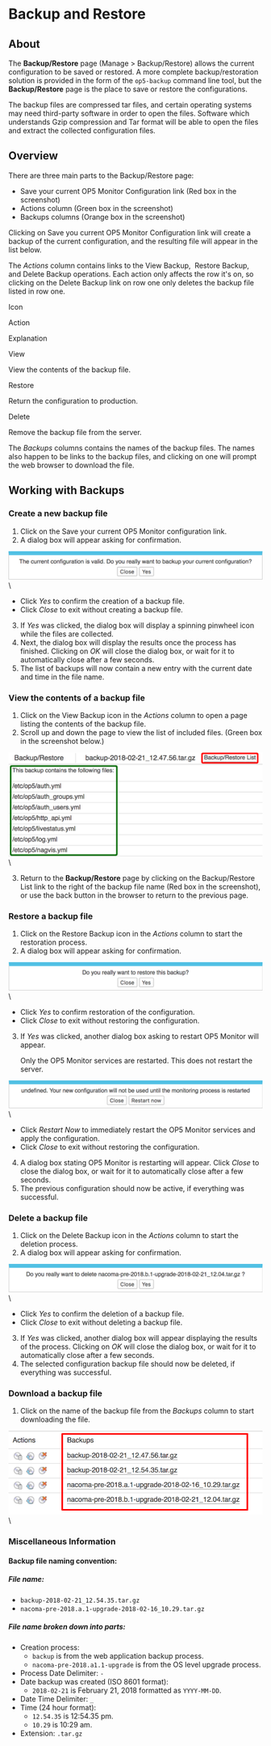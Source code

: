 # Backup and Restore

## About

The **Backup/Restore** page (Manage \> Backup/Restore) allows the current configuration to be saved or restored. A more complete backup/restoration solution is provided in the form of the `op5-backup` command line tool, but the **Backup/Restore** page is the place to save or restore the configurations.

The backup files are compressed tar files, and certain operating systems may need third-party software in order to open the files. Software which understands Gzip compression and Tar format will be able to open the files and extract the collected configuration files.

## Overview

There are three main parts to the Backup/Restore page:

- Save your current OP5 Monitor Configuration link (Red box in the screenshot)
- Actions column (Green box in the screenshot)
- Backups columns (Orange box in the screenshot)

Clicking on Save you current OP5 Monitor Configuration link will create a backup of the current configuration, and the resulting file will appear in the list below.

The *Actions* column contains links to the View Backup,  Restore Backup, and Delete Backup operations. Each action only affects the row it's on, so clicking on the Delete Backup link on row one only deletes the backup file listed in row one.

Icon

Action

Explanation

View

View the contents of the backup file.

Restore

Return the configuration to production.

Delete

Remove the backup file from the server.

The *Backups* columns contains the names of the backup files. The names also happen to be links to the backup files, and clicking on one will prompt the web browser to download the file.

## Working with Backups

### Create a new backup file

1. Click on the Save your current OP5 Monitor configuration link.
2. A dialog box will appear asking for confirmation.

![](images/16482336/23793016.png) \


  - Click *Yes* to confirm the creation of a backup file.
  - Click *Close* to exit without creating a backup file.

3. If *Yes* was clicked, the dialog box will display a spinning pinwheel icon while the files are collected.
4. Next, the dialog box will display the results once the process has finished. Clicking on *OK* will close the dialog box, or wait for it to automatically close after a few seconds.
5. The list of backups will now contain a new entry with the current date and time in the file name.

### View the contents of a backup file

1. Click on the View Backup icon in the *Actions* column to open a page listing the contents of the backup file.
2. Scroll up and down the page to view the list of included files. (Green box in the screenshot below.)

![](images/16482336/23793023.png) \


3. Return to the **Backup/Restore** page by clicking on the Backup/Restore List link to the right of the backup file name (Red box in the screenshot), or use the back button in the browser to return to the previous page.

### Restore a backup file

1. Click on the Restore Backup icon in the *Actions* column to start the restoration process.
2. A dialog box will appear asking for confirmation.

![](images/16482336/23793020.png) \


  - Click *Yes* to confirm restoration of the configuration.
  - Click *Close* to exit without restoring the configuration.

3. If *Yes* was clicked, another dialog box asking to restart OP5 Monitor will appear.

    Only the OP5 Monitor services are restarted. This does not restart the server.

![](images/16482336/23793021.png) \


  - Click *Restart Now* to immediately restart the OP5 Monitor services and apply the configuration.
  - Click *Close* to exit without restoring the configuration.

4. A dialog box stating OP5 Monitor is restarting will appear. Click *Close* to close the dialog box, or wait for it to automatically close after a few seconds.
5. The previous configuration should now be active, if everything was successful.

### Delete a backup file

1. Click on the Delete Backup icon in the *Actions* column to start the deletion process.
2. A dialog box will appear asking for confirmation.

![](images/16482336/23793024.png) \


  - Click *Yes* to confirm the deletion of a backup file.
  - Click *Close* to exit without deleting a backup file.

3. If *Yes* was clicked, another dialog box will appear displaying the results of the process. Clicking on *OK* will close the dialog box, or wait for it to automatically close after a few seconds.
4. The selected configuration backup file should now be deleted, if everything was successful.

### Download a backup file

1. Click on the name of the backup file from the *Backups* column to start downloading the file.

![](images/16482336/23793022.png) \


### Miscellaneous Information

#### Backup file naming convention:

##### File name:

- `backup-2018-02-21_12.54.35.tar.gz`
- `nacoma-pre-2018.a.1-upgrade-2018-02-16_10.29.tar.gz`

##### File name broken down into parts:

- Creation process:
  - `backup` is from the web application backup process.
  - `nacoma-pre-2018.a1.1-upgrade` is from the OS level upgrade process.
- Process Date Delimiter: `-`
- Date backup was created (ISO 8601 format):
  - `2018-02-21` is February 21, 2018 formatted as `YYYY-MM-DD`.
- Date Time Delimiter: `_`
- Time (24 hour format):
  - `12.54.35` is 12:54.35 pm.
  - `10.29` is 10:29 am.
- Extension: `.tar.gz`

